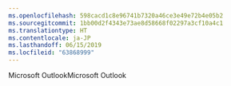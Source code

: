 ```yaml
---
ms.openlocfilehash: 598cacd1c8e96741b7320a46ce3e49e72b4e05b2
ms.sourcegitcommit: 1bb00d2f4343e73ae8d58668f02297a3cf10a4c1
ms.translationtype: HT
ms.contentlocale: ja-JP
ms.lasthandoff: 06/15/2019
ms.locfileid: "63868999"
---
```

<span data-ttu-id="be13b-101">Microsoft Outlook</span><span class="sxs-lookup"><span data-stu-id="be13b-101">Microsoft Outlook</span></span>